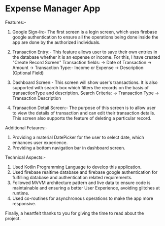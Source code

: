 # Expense Manager App

Features:-
1. Google Sign-In:- The first screen is a login screen, which uses firebase google authentication to ensure all the operations being done inside the app are done by the authorized individuals.

2. Transaction Entry:- This feature allows user to save their own entries in the database whether it is an expense or income. For this, I have created "Create Record Screen"
Transaction fields:
-> Date of Transaction
-> Amount
-> Transaction Type:- Income or Expense
-> Description (Optional Field)

3. Dashboard Screen:- This screen will show user's transactions. It is also supported with search box which filters the records on the basis of transactionType and description.
Search Criteria:
-> Transaction Type
-> Transaction Description

4. Transaction Detail Screen:- The purpose of this screen is to allow user to view the details of transaction and can edit their transaction details. This screen also supports the feature of deleting 
a particular record.

Additional Fetaures:-
1. Providing a material DatePicker for the user to select date, which enhances user experience.
2. Providing a bottom navigation bar in dashboard screen.

Technical Aspects:-
1. Used Kotlin Programming Language to develop this application.
2. Used firebase realtime database and firebase google authentication for fulfilling database and authentication related requirements.
3. Followed MVVM architecture pattern and live data to ensure code is maintainable and ensuring a better User Experience, avoiding glitches at runtime.
4. Used co-routines for asynchronous operations to make the app more responsive.


Finally, a heartfelt thanks to you for giving the time to read about the project.























